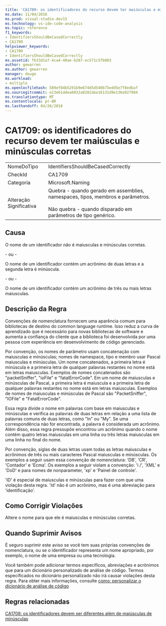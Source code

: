 ```yaml
---
title: 'CA1709: os identificadores do recurso devem ter maiúsculas e minúsculas corretas'
ms.date: 11/04/2016
ms.prod: visual-studio-dev15
ms.technology: vs-ide-code-analysis
ms.topic: reference
f1_keywords:
- IdentifiersShouldBeCasedCorrectly
- CA1709
helpviewer_keywords:
- CA1709
- IdentifiersShouldBeCasedCorrectly
ms.assetid: f633d1a7-4ca4-40ae-b207-ec571c5fb083
author: gewarren
ms.author: gewarren
manager: douge
ms.workload:
- multiple
ms.openlocfilehash: 589ef84b5291b9e674d5d540b75edd5e7f8edbaf
ms.sourcegitcommit: e13e61ddea6032a8282abe16131d9e136a927984
ms.translationtype: MT
ms.contentlocale: pt-BR
ms.lasthandoff: 04/26/2018
---
```

# <a name="ca1709-identifiers-should-be-cased-correctly"></a>CA1709: os identificadores do recurso devem ter maiúsculas e minúsculas corretas
|||
|-|-|
|NomeDoTipo|IdentifiersShouldBeCasedCorrectly|
|CheckId|CA1709|
|Categoria|Microsoft.Naming|
|Alteração Significativa|Quebra - quando gerado em assemblies, namespaces, tipos, membros e parâmetros.<br /><br /> Não quebra - quando disparado em parâmetros de tipo genérico.|

## <a name="cause"></a>Causa
 O nome de um identificador não é maiusculas e minúsculas corretas.

 \- ou -

 O nome de um identificador contém um acrônimo de duas letras e a segunda letra é minúscula.

 \- ou -

 O nome de um identificador contém um acrônimo de três ou mais letras maiusculas.

## <a name="rule-description"></a>Descrição da Regra
 Convenções de nomenclatura fornecem uma aparência comum para bibliotecas de destino do common language runtime. Isso reduz a curva de aprendizado que é necessário para novas bibliotecas de software e aumenta a confiança do cliente que a biblioteca foi desenvolvida por uma pessoa com experiência em desenvolvimento de código gerenciado.

 Por convenção, os nomes de parâmetro usam concatenação com maiusculas e minúsculas; nomes de namespace, tipo e membro usar Pascal maiusculas e minúsculas. Um nome concatenados, a primeira letra é minúscula e a primeira letra de qualquer palavras restantes no nome está em letras maiusculas. Exemplos de nomes concatenados são "packetSniffer", "ioFile" e "fatalErrorCode". Em um nome de maiusculas e minúsculas de Pascal, a primeira letra é maiuscula e a primeira letra de qualquer palavras restantes no nome está em letras maiusculas. Exemplos de nomes de maiusculas e minúsculas de Pascal são "PacketSniffer", "IOFile" e "FatalErrorCode".

 Essa regra divide o nome em palavras com base em maiusculas e minúsculas e verifica as palavras de duas letras em relação a uma lista de palavras comuns de duas letras, como "In" ou "My". Se uma correspondência não for encontrada, a palavra é considerada um acrônimo. Além disso, essa regra pressupõe encontrou um acrônimo quando o nome contém quatro letras maiusculas em uma linha ou três letras maiusculas em uma linha no final do nome.

 Por convenção, siglas de duas letras usam todas as letras maiusculas e acrônimos de três ou mais caracteres Pascal maiusculas e minúsculas. Os exemplos a seguir usam essa convenção de nomenclatura: 'DB', 'CR', 'Contador' e 'Ecma'. Os exemplos a seguir violam a convenção: 'i /', 'XML' e 'DoD' e para nomes de nonparameter, 'xp' e 'Painel de controle'.

 'ID' é especial de maiusculas e minúsculas para fazer com que uma violação desta regra. 'Id' não é um acrônimo, mas é uma abreviação para 'identificação'.

## <a name="how-to-fix-violations"></a>Como Corrigir Violações
 Altere o nome para que ele é maiusculas e minúsculas corretas.

## <a name="when-to-suppress-warnings"></a>Quando Suprimir Avisos
 É seguro suprimir este aviso se você tem suas próprias convenções de nomenclatura, ou se o identificador representa um nome apropriado, por exemplo, o nome de uma empresa ou uma tecnologia.

 Você também pode adicionar termos específicos, abreviações e acrônimos que para um dicionário personalizado de análise de código. Termos especificados no dicionário personalizado não irá causar violações desta regra. Para obter mais informações, consulte [como: personalizar o dicionário de análise de código](../code-quality/how-to-customize-the-code-analysis-dictionary.md)

## <a name="related-rules"></a>Regras relacionadas
 [CA1708: os identificadores devem ser diferentes além de maiúsculas de minúsculas](../code-quality/ca1708-identifiers-should-differ-by-more-than-case.md)